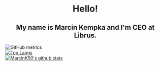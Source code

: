 <h1 align="center">Hello!</h1>
<h2 align="center">My name is Marcin Kempka and I'm CEO at Librus.</h2>


![GitHub metrics](https://metrics.lecoq.io/MarcinK50?languages=1&isocalendar=1&followup=1&isocalendar.duration=full-year)<br>
[![Top Langs](https://github-readme-stats.vercel.app/api/top-langs/?username=MarcinK50&layout=compact&theme=radical&bg_color=0,141321,4E1E3C)](https://github.com/anuraghazra/github-readme-stats)<br>
[![MarcinK50's github stats](https://github-readme-stats.vercel.app/api?username=MarcinK50&show_icons=true&include_all_commits=true&count_private=true&disable_animations=false&theme=radical&bg_color=0,141321,4E1E3C&hide_title=true&hide_border=true&cache_seconds=1800)](https://github.com/anuraghazra/github-readme-stats)
<!--
**MarcinK50/MarcinK50** is a ✨ _special_ ✨ repository because its `README.md` (this file) appears on your GitHub profile.

Here are some ideas to get you started:

- 🔭 I’m currently working on ...
- 🌱 I’m currently learning ...
- 👯 I’m looking to collaborate on ...
- 🤔 I’m looking for help with ...
- 💬 Ask me about ...
- 📫 How to reach me: ...
- 😄 Pronouns: ...
- ⚡ Fun fact: ...
-->
